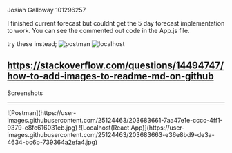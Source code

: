 Josiah Galloway 101296257

I finished current forecast but couldnt get the 5 day forecast implementation to work. You can see the commented out code in the App.js file.

try these instead;
![postman](https://user-images.githubusercontent.com/25124463/203683661-7aa47e1e-cccc-4ff1-9379-e8fc616031eb.jpg)
![localhost](https://user-images.githubusercontent.com/25124463/203683663-e36e8bd9-de3a-4634-bc6b-739364a2efa4.jpg)

## https://stackoverflow.com/questions/14494747/how-to-add-images-to-readme-md-on-github ##

Screenshots

<hr>
![Postman](https://user-images.githubusercontent.com/25124463/203683661-7aa47e1e-cccc-4ff1-9379-e8fc616031eb.jpg)
![Localhost(React App)](https://user-images.githubusercontent.com/25124463/203683663-e36e8bd9-de3a-4634-bc6b-739364a2efa4.jpg)
